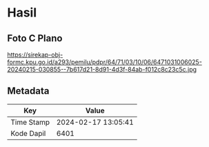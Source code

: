 # Hasil

## Foto C Plano

https://sirekap-obj-formc.kpu.go.id/a293/pemilu/pdpr/64/71/03/10/06/6471031006025-20240215-030855--7b617d21-8d91-4d3f-84ab-f012c8c23c5c.jpg


## Metadata

| Key        | Value               |
| ---------- | ------------------- |
| Time Stamp | 2024-02-17 13:05:41 |
| Kode Dapil | 6401                |



